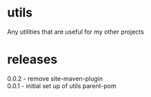 # utils
Any utilities that are useful for my other projects

# releases
0.0.2 - remove site-maven-plugin  
0.0.1 - initial set up of utils parent-pom  